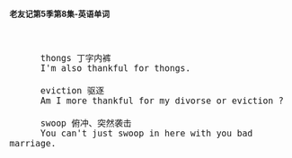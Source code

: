 #### 老友记第5季第8集-英语单词

<div style="font-size: 18px">
<br />

```
      thongs 丁字内裤
      I'm also thankful for thongs.

      eviction 驱逐
      Am I more thankful for my divorse or eviction ?

      swoop 俯冲、突然袭击
      You can't just swoop in here with you bad marriage.


```
<br />
</div>
